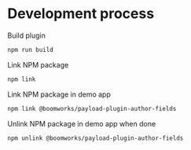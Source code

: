 # Development process

Build plugin

```sh
npm run build
```

Link NPM package

```sh
npm link
```

Link NPM package in demo app

```sh
npm link @boomworks/payload-plugin-author-fields
```

Unlink NPM package in demo app when done

```sh
npm unlink @boomworks/payload-plugin-author-fields
```
